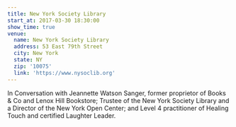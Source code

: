 ```yaml
---
title: New York Society Library
start_at: 2017-03-30 18:30:00
show_time: true
venue:
  name: New York Society Library
  address: 53 East 79th Street
  city: New York
  state: NY
  zip: '10075'
  link: 'https://www.nysoclib.org'
---
```



In Conversation with Jeannette Watson Sanger, former proprietor of Books & Co and Lenox Hill Bookstore; Trustee of the New York Society Library and a Director of the New York Open Center; and Level 4 practitioner of Healing Touch and certified Laughter Leader.&nbsp;